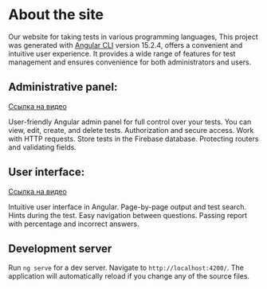 # About the site

Our website for taking tests in various programming languages, This project was generated with [Angular CLI](https://github.com/angular/angular-cli) version 15.2.4, offers a convenient and intuitive user experience. It provides a wide range of features for test management and ensures convenience for both administrators and users.

## Administrative panel:
[Ссылка на видео]([https://example.com/videos/video.mp4](https://portfolio-testing-e7cfe.web.app/assets/video/admin.mp4))

User-friendly Angular admin panel for full control over your tests. You can view, edit, create, and delete tests. Authorization and secure access. Work with HTTP requests. Store tests in the Firebase database. Protecting routers and validating fields.

## User interface:
[Ссылка на видео]([src/assets/video/user.mp4](https://portfolio-testing-e7cfe.web.app/assets/video/user.mp4))

Intuitive user interface in Angular. Page-by-page output and test search. Hints during the test. Easy navigation between questions. Passing report with percentage and incorrect answers.

## Development server

Run `ng serve` for a dev server. Navigate to `http://localhost:4200/`. The application will automatically reload if you change any of the source files.

